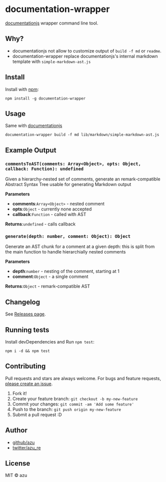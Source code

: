 # documentation-wrapper

[documentationjs](https://github.com/documentationjs/documentation "documentation") wrapper command line tool.

## Why?

-   documentationjs not allow to customize output of `build -f md` or `readme`.
-   documentation-wrapper replace documentationjs's internal markdown template with `simple-markdown-ast.js`

## Install

Install with [npm](https://www.npmjs.com/):

    npm install -g documentation-wrapper

## Usage

Same with [documentationjs](https://github.com/documentationjs/documentation "documentation")

    documentation-wrapper build -f md lib/markdown/simple-markdown-ast.js

## Example Output

### `commentsToAST(comments: Array<Object>, opts: Object, callback: Function): undefined`

Given a hierarchy-nested set of comments, generate an remark-compatible
Abstract Syntax Tree usable for generating Markdown output

**Parameters**

-   **comments**:`Array<Object>` - nested comment
-   **opts**:`Object` - currently none accepted
-   **callback**:`Function` - called with AST

**Returns**:`undefined` - calls callback

### `generate(depth: number, comment: Object): Object`

Generate an AST chunk for a comment at a given depth: this is
split from the main function to handle hierarchially nested comments

**Parameters**

-   **depth**:`number` - nesting of the comment, starting at 1
-   **comment**:`Object` - a single comment

**Returns**:`Object` - remark-compatible AST

## Changelog

See [Releases page](https://github.com/azu/documentation-wrapper/releases).

## Running tests

Install devDependencies and Run `npm test`:

    npm i -d && npm test

## Contributing

Pull requests and stars are always welcome.
For bugs and feature requests, [please create an issue](https://github.com/azu/documentation-wrapper/issues).

1.  Fork it!
2.  Create your feature branch: `git checkout -b my-new-feature`
3.  Commit your changes: `git commit -am 'Add some feature'`
4.  Push to the branch: `git push origin my-new-feature`
5.  Submit a pull request :D

## Author

-   [github/azu](https://github.com/azu)
-   [twitter/azu_re](http://twitter.com/azu_re)

## License

MIT © azu
